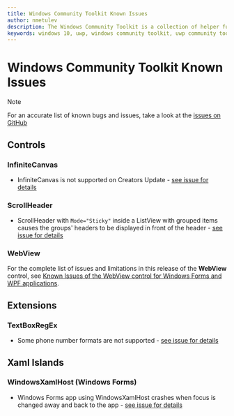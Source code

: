 ```yaml
---
title: Windows Community Toolkit Known Issues
author: nmetulev
description: The Windows Community Toolkit is a collection of helper functions, custom controls, and app services. It simplifies and demonstrates common developer tasks building UWP apps for Windows 10. 
keywords: windows 10, uwp, windows community toolkit, uwp community toolkit, uwp toolkit, known issues
---
```


# Windows Community Toolkit Known Issues

> [!NOTE]
> For an accurate list of known bugs and issues, take a look at the [issues on GitHub](https://github.com/windows-toolkit/WindowsCommunityToolkit/issues)

## Controls

### InfiniteCanvas

* InfiniteCanvas is not supported on Creators Update - [see issue for details](https://github.com/windows-toolkit/WindowsCommunityToolkit/issues/2162)

### ScrollHeader

* ScrollHeader with `Mode="Sticky"` inside a ListView with grouped items causes the groups' headers to be displayed in front of the header - [see issue for details](https://github.com/windows-toolkit/WindowsCommunityToolkit/issues/1446)

### WebView

For the complete list of issues and limitations in this release of the **WebView** control, see [Known Issues of the WebView control for Windows Forms and WPF applications](controls/wpf-winforms/WebView-known-issues.md).

## Extensions

### TextBoxRegEx

* Some phone number formats are not supported - [see issue for details](https://github.com/windows-toolkit/WindowsCommunityToolkit/issues/1821)

## Xaml Islands

### WindowsXamlHost (Windows Forms)

* Windows Forms app using WindowsXamlHost crashes when focus is changed away and back to the app - [see issue for details](https://github.com/windows-toolkit/WindowsCommunityToolkit/issues/2491)
